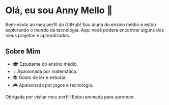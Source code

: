 # Olá, eu sou Anny Mello 💜
 Bem-vindo ao meu perfil do GitHub! Sou aluna do ensino médio e estou explorando o mundo da tecnologia. Aqui você poderá encontrar alguns dos meus projetos e aprendizados.

## Sobre Mim

- 🎓 Estudante do ensino médio.
- 💡 Apaixonada por matemática.
- 📚 Gosto de ler e estudar.
- 🎮 Apaixonada por jogos e tecnologia.

Obrigada por visitar meu perfil! Estou animada para aprender.
